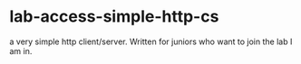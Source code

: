 # lab-access-simple-http-cs
a very simple http client/server. Written for juniors who want to join the lab I am in.
